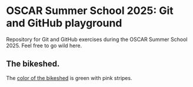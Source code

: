 # OSCAR Summer School 2025: Git and GitHub playground

Repository for Git and GitHub exercises during the OSCAR Summer School 2025.
Feel free to go wild here.


## The bikeshed.

The [color of the bikeshed](https://bikeshed.com) is green with pink stripes.
